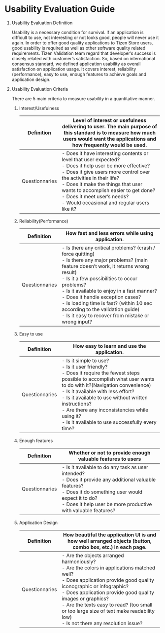 # Usability Evaluation Guide

1. Usability Evaluation Definition

   Usability is a necessary condition for survival. If an application is difficult to use, not interesting or not looks good, people will never use it again. In order to offer good quality applications to Tizen Store users, good usability is required as well as other software quality related requirements. Tizen Validation team regard that developer’s success is closely related with customer’s satisfaction. So, based on international consensus standard, we defined application usability as overall satisfaction on application usage. It covers interest, reliability (performance), easy to use, enough features to achieve goals and application design.

2. Usability Evaluation Criteria

   There are 5 main criteria to measure usability in a quantitative manner.

   1. Interest/Usefulness

      | Definition     | Level of interest or usefulness  delivering to user. The main purpose of this standard is to measure how much  users would want the applications and how frequently would be used. |
      | -------------- | ---------------------------------------- |
      | Questionnaries | - Does it  have interesting contents or level that user expected? <br/>- Does it help user be more effective?    <br/>- Does it give users more control over the activities in their life?    <br/>- Does it make the things that user wants to accomplish easier to get  done?    <br/>- Does it meet user’s needs?    <br/>- Would occasional and regular users like it? |


   2. Reliability(Performance)

      | Definition     | How fast and less errors while  using application. |
      | -------------- | ---------------------------------------- |
      | Questionnaries | - Is there any critical problems? (crash / force quitting)    <br/>- Is there any major problems? (main feature doesn’t work, it returns wrong  result)    <br/>- Is it a few possibilities to occur problems?    <br/>- Is it available to enjoy in a fast manner?    <br/>- Does it handle exception cases?    <br/>- Is loading time is fast? (within 10 sec according to the validation  guide)    <br/>- Is it easy to recover from mistake or wrong input? |

   3. Easy to use

      | Definition     | How easy to learn and use the  application. |
      | -------------- | ---------------------------------------- |
      | Questionnaries | - Is it  simple to use?    <br/>- Is it user friendly?    <br/>- Does it require the fewest steps possible to accomplish what user wants  to do with it?(Navigation convenience)    <br/>- Is it available with less effort?    <br/>- Is it available to use without written instructions?    <br/>- Are there any inconsistencies while using it?    <br/>- Is it available to use successfully every time? |

   4. Enough features

      | Definition     | Whether or not to provide enough  valuable features to users |
      | -------------- | ---------------------------------------- |
      | Questionnaries | - Is it available to do any task  as user intended?    <br/>- Does it provide any additional valuable features?    <br/>- Does it do something user would expect it to do?    <br/>- Does it help user be more productive with valuable features? |

   5. Application Design

      | Definition     | How beautiful the application UI  is and how well arranged objects (button, combo box, etc.) in each page. |
      | -------------- | ---------------------------------------- |
      | Questionnaries | - Are the  objects arranged harmoniously?    <br/>- Are the colors in applications matched well?    <br/>- Does application provide good quality iconographic or infographic?    <br/>- Does application provide good quality images or graphics?    <br/>- Are the texts easy to read? (too small or too large size of text make  readability low)    <br/>- Is not there any resolution issue? |

